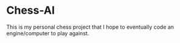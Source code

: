 # Chess-AI

This is my personal chess project that I hope to eventually code an engine/computer to play against.
